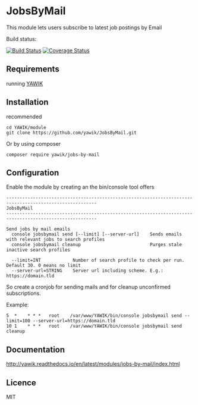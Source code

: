JobsByMail
==========

This module lets users subscribe to latest job postings by Email

Build status:

[![Build Status](https://api.travis-ci.org/yawik/JobsByMail.svg?branch=master)](https://travis-ci.org/yawik/JobsByMail)
[![Coverage Status](https://coveralls.io/repos/github/yawik/JobsByMail/badge.svg?branch=master)](https://coveralls.io/github/yawik/JobsByMail?branch=master)

Requirements
------------

running [YAWIK](https://github.com/cross-solution/YAWIK)


Installation
------------

recommended

```
cd YAWIK/module
git clone https://github.com/yawik/JobsByMail.git
```

Or by using composer

```
composer require yawik/jobs-by-mail
```

Configuration
-------------

Enable the module by creating an the bin/console tool offers

```
--------------------------------------------------------------------------------------------------------
JobsByMail
--------------------------------------------------------------------------------------------------------

Send jobs by mail emails
  console jobsbymail send [--limit] [--server-url]    Sends emails with relevant jobs to search profiles                                                 
  console jobsbymail cleanup                          Purges stale inactive search profiles                                                              

  --limit=INT            Number of search profile to check per run. Default 30. 0 means no limit                                                                               
  --server-url=STRING    Server url including scheme. E.g.: https://domain.tld    
```

So create a cronjob for sending mails and for cleanup unconfirmed subscriptions.

Example:

```
5  *    * * *   root    /var/www/YAWIK/bin/console jobsbymail send --limit=100 --server-url=https://domain.tld
10 1    * * *   root    /var/www/YAWIK/bin/console jobsbymail send cleanup
```

Documentation
-------------

http://yawik.readthedocs.io/en/latest/modules/jobs-by-mail/index.html


Licence
-------

MIT
